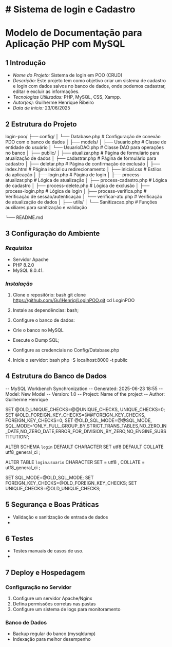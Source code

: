 # # Sistema de login e Cadastro

# Modelo de Documentação para Aplicação PHP com MySQL
## 1 Introdução 
- *Nome do Projeto:* Sistema de login em POO (CRUD)
- *Descrição:* Este projeto tem como objetivo criar um sistema de cadastro e login com dados salvos no banco de dados, onde podemos cadastrar, editar e excluir as informações. 
- *Tecnologias Utilizadas:* PHP, MySQL, CSS, Xampp.
- *Autor(es):* Guilherme Henrique Ribeiro
- *Data de início:* 23/06/2025 

## 2 Estrutura do Projeto 

login-poo/
├── config/
│   └── Database.php                # Configuração de conexão PDO com o banco de dados
│
├── models/
│   ├── Usuario.php                 # Classe de entidade do usuário
│   └── UsuarioDAO.php             # Classe DAO para operações no banco
│
├── public/
│   ├── atualizar.php              # Página de formulário para atualização de dados
│   ├── cadastrar.php              # Página de formulário para cadastro
│   ├── deletar.php                # Página de confirmação de exclusão
│   ├── index.html                 # Página inicial ou redirecionamento
│   ├── inicial.css                # Estilos da aplicação
│   ├── login.php                  # Página de login
│   ├── process-atualizar.php     # Lógica de atualização
│   ├── process-cadastro.php      # Lógica de cadastro
│   ├── process-delete.php        # Lógica de exclusão
│   ├── process-login.php         # Lógica de login
│   ├── process-verifica.php      # Verificação de sessão/autenticação
│   └── verificar-atu.php         # Verificação de atualização de dados
│
├── utils/
│   └── Sanitizacao.php            # Funções auxiliares para sanitização e validação

└── README.md

## 3 Configuração do Ambiente 
### *Requisitos* 
- Servidor Apache 
- PHP 8.2.0 
- MySQL  8.0.41.

### *Instalação* 

1. Clone o repositório: 
 bash
 git clone https://github.com/Gu1Henriq/LoginPOO.git
 cd LoginPOO
 
2. Instale as dependências: 
 bash;
 
3. Configure o banco de dados: 
 - Crie o banco no MySQL 
 - Execute o Dump SQL;
 
 - Configure as credenciais no Config/Database.php
4. Inicie o servidor: 
bash
 php -S localhost:8000 -t public

## 4 Estrutura do Banco de Dados 
-- MySQL Workbench Synchronization
-- Generated: 2025-06-23 18:55
-- Model: New Model
-- Version: 1.0
-- Project: Name of the project
-- Author: Guilherme Henrique

SET @OLD_UNIQUE_CHECKS=@@UNIQUE_CHECKS, UNIQUE_CHECKS=0;
SET @OLD_FOREIGN_KEY_CHECKS=@@FOREIGN_KEY_CHECKS, FOREIGN_KEY_CHECKS=0;
SET @OLD_SQL_MODE=@@SQL_MODE, SQL_MODE='ONLY_FULL_GROUP_BY,STRICT_TRANS_TABLES,NO_ZERO_IN_DATE,NO_ZERO_DATE,ERROR_FOR_DIVISION_BY_ZERO,NO_ENGINE_SUBSTITUTION';

ALTER SCHEMA `login`  DEFAULT CHARACTER SET utf8  DEFAULT COLLATE utf8_general_ci ;

ALTER TABLE `login`.`usuario` 
CHARACTER SET = utf8 , COLLATE = utf8_general_ci ;


SET SQL_MODE=@OLD_SQL_MODE;
SET FOREIGN_KEY_CHECKS=@OLD_FOREIGN_KEY_CHECKS;
SET UNIQUE_CHECKS=@OLD_UNIQUE_CHECKS;


## 5 Segurança e Boas Práticas 
- Validação e sanitização de entrada de dados
- 
## 6 Testes 
- Testes manuais de casos de uso.
- 
## 7 Deploy e Hospedagem 
### Configuração no Servidor 
1. Configure um servidor Apache/Nginx 
2. Defina permissões corretas nas pastas 
3. Configure um sistema de logs para monitoramento 
### Banco de Dados 
- Backup regular do banco (mysqldump) 
- Indexação para melhor desempenho
